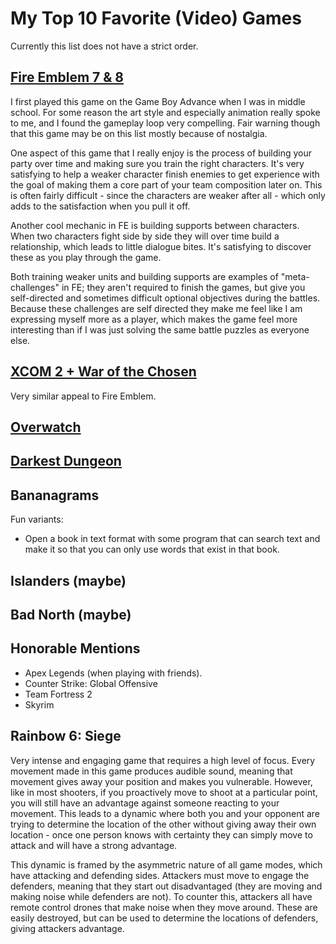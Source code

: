 # My Top 10 Favorite (Video) Games

Currently this list does not have a strict order.

## [Fire Emblem 7 & 8](https://en.wikipedia.org/wiki/Fire_Emblem_(video_game))

I first played this game on the Game Boy Advance when I was in middle school.
For some reason the art style and especially animation really spoke to me, and
I found the gameplay loop very compelling.  Fair warning though that this game
may be on this list mostly because of nostalgia.

One aspect of this game that I really enjoy is the process of building your
party over time and making sure you train the right characters.  It's very
satisfying to help a weaker character finish enemies to get experience with the
goal of making them a core part of your team composition later on.  This is
often fairly difficult - since the characters are weaker after all - which only
adds to the satisfaction when you pull it off.

Another cool mechanic in FE is building supports between characters.  When two
characters fight side by side they will over time build a relationship, which
leads to little dialogue bites.  It's satisfying to discover these as you play
through the game.

Both training weaker units and building supports are examples of
"meta-challenges" in FE; they aren't required to finish the games, but give you
self-directed and sometimes difficult optional objectives during the battles.
Because these challenges are self directed they make me feel like I am
expressing myself more as a player, which makes the game feel more interesting
than if I was just solving the same battle puzzles as everyone else.  

## [XCOM 2 + War of the Chosen](https://en.wikipedia.org/wiki/XCOM_2)

Very similar appeal to Fire Emblem.

## [Overwatch](https://en.wikipedia.org/wiki/Overwatch_(video_game))

## [Darkest Dungeon](https://en.wikipedia.org/wiki/Darkest_Dungeon)

## Bananagrams

Fun variants:

 - Open a book in text format with some program that can search text and make
   it so that you can only use words that exist in that book.

## Islanders (maybe)

## Bad North (maybe)

## Honorable Mentions

 - Apex Legends (when playing with friends).
 - Counter Strike: Global Offensive
 - Team Fortress 2
 - Skyrim

## Rainbow 6: Siege

Very intense and engaging game that requires a high level of focus.  Every
movement made in this game produces audible sound, meaning that movement gives
away your position and makes you vulnerable.  However, like in most shooters,
if you proactively move to shoot at a particular point, you will still have an
advantage against someone reacting to your movement.  This leads to a dynamic
where both you and your opponent are trying to determine the location of the
other without giving away their own location - once one person knows with
certainty they can simply move to attack and will have a strong advantage.

This dynamic is framed by the asymmetric nature of all game modes, which have
attacking and defending sides.  Attackers must move to engage the defenders,
meaning that they start out disadvantaged (they are moving and making noise
while defenders are not).  To counter this, attackers all have remote control
drones that make noise when they move around.  These are easily destroyed, but
can be used to determine the locations of defenders, giving attackers
advantage.


